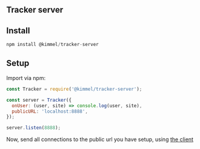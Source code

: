 ## Tracker server

## Install

```js
npm install @kimmel/tracker-server

```

## Setup

Import via npm:

```js
const Tracker = require('@kimmel/tracker-server');

const server = Tracker({
  onUser: (user, site) => console.log(user, site),
  publicURL: 'localhost:8888',
});

server.listen(8888);

```

Now, send all connections to the public url you have setup, using [the client](../client)
